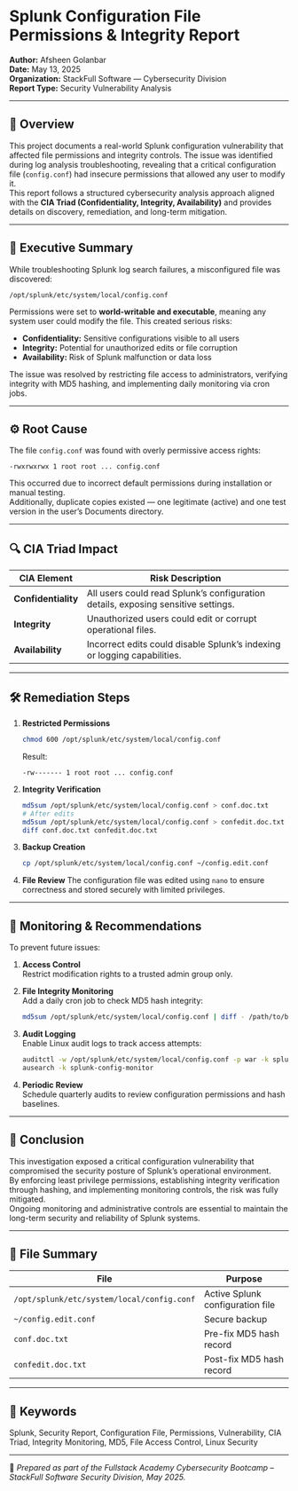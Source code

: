# Splunk Configuration File Permissions & Integrity Report

**Author:** Afsheen Golanbar  
**Date:** May 13, 2025  
**Organization:** StackFull Software — Cybersecurity Division  
**Report Type:** Security Vulnerability Analysis  

---

## 🧭 Overview
This project documents a real-world Splunk configuration vulnerability that affected file permissions and integrity controls. The issue was identified during log analysis troubleshooting, revealing that a critical configuration file (`config.conf`) had insecure permissions that allowed any user to modify it.  
This report follows a structured cybersecurity analysis approach aligned with the **CIA Triad (Confidentiality, Integrity, Availability)** and provides details on discovery, remediation, and long-term mitigation.

---

## 🧩 Executive Summary
While troubleshooting Splunk log search failures, a misconfigured file was discovered:
```
/opt/splunk/etc/system/local/config.conf
```
Permissions were set to **world-writable and executable**, meaning any system user could modify the file. This created serious risks:
- **Confidentiality:** Sensitive configurations visible to all users  
- **Integrity:** Potential for unauthorized edits or file corruption  
- **Availability:** Risk of Splunk malfunction or data loss

The issue was resolved by restricting file access to administrators, verifying integrity with MD5 hashing, and implementing daily monitoring via cron jobs.

---

## ⚙️ Root Cause
The file `config.conf` was found with overly permissive access rights:
```
-rwxrwxrwx 1 root root ... config.conf
```
This occurred due to incorrect default permissions during installation or manual testing.  
Additionally, duplicate copies existed — one legitimate (active) and one test version in the user’s Documents directory.

---

## 🔍 CIA Triad Impact

| CIA Element | Risk Description |
|--------------|------------------|
| **Confidentiality** | All users could read Splunk’s configuration details, exposing sensitive settings. |
| **Integrity** | Unauthorized users could edit or corrupt operational files. |
| **Availability** | Incorrect edits could disable Splunk’s indexing or logging capabilities. |

---

## 🛠️ Remediation Steps

1. **Restricted Permissions**
   ```bash
   chmod 600 /opt/splunk/etc/system/local/config.conf
   ```
   Result:
   ```
   -rw------- 1 root root ... config.conf
   ```

2. **Integrity Verification**
   ```bash
   md5sum /opt/splunk/etc/system/local/config.conf > conf.doc.txt
   # After edits
   md5sum /opt/splunk/etc/system/local/config.conf > confedit.doc.txt
   diff conf.doc.txt confedit.doc.txt
   ```

3. **Backup Creation**
   ```bash
   cp /opt/splunk/etc/system/local/config.conf ~/config.edit.conf
   ```

4. **File Review**
   The configuration file was edited using `nano` to ensure correctness and stored securely with limited privileges.

---

## 🧠 Monitoring & Recommendations
To prevent future issues:

1. **Access Control**  
   Restrict modification rights to a trusted admin group only.

2. **File Integrity Monitoring**  
   Add a daily cron job to check MD5 hash integrity:
   ```bash
   md5sum /opt/splunk/etc/system/local/config.conf | diff - /path/to/baseline.md5 || echo "ALERT: Splunk config changed!" | mail -s "Splunk Integrity Alert" admin@domain.com
   ```

3. **Audit Logging**  
   Enable Linux audit logs to track access attempts:
   ```bash
   auditctl -w /opt/splunk/etc/system/local/config.conf -p war -k splunk-config-monitor
   ausearch -k splunk-config-monitor
   ```

4. **Periodic Review**  
   Schedule quarterly audits to review configuration permissions and hash baselines.

---

## 🧾 Conclusion
This investigation exposed a critical configuration vulnerability that compromised the security posture of Splunk’s operational environment.  
By enforcing least privilege permissions, establishing integrity verification through hashing, and implementing monitoring controls, the risk was fully mitigated.  
Ongoing monitoring and administrative controls are essential to maintain the long-term security and reliability of Splunk systems.

---

## 📁 File Summary
| File | Purpose |
|------|----------|
| `/opt/splunk/etc/system/local/config.conf` | Active Splunk configuration file |
| `~/config.edit.conf` | Secure backup |
| `conf.doc.txt` | Pre-fix MD5 hash record |
| `confedit.doc.txt` | Post-fix MD5 hash record |

---

## 🧩 Keywords
Splunk, Security Report, Configuration File, Permissions, Vulnerability, CIA Triad, Integrity Monitoring, MD5, File Access Control, Linux Security

---

📘 *Prepared as part of the Fullstack Academy Cybersecurity Bootcamp – StackFull Software Security Division, May 2025.*
